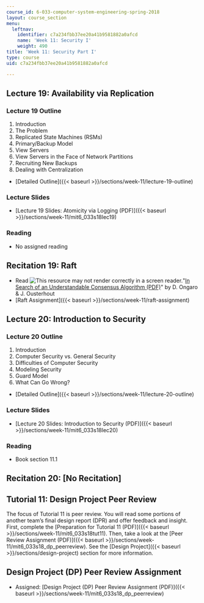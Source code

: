 ```yaml
---
course_id: 6-033-computer-system-engineering-spring-2018
layout: course_section
menu:
  leftnav:
    identifier: c7a234fbb37ee20a41b9581882a0afcd
    name: 'Week 11: Security I'
    weight: 490
title: 'Week 11: Security Part I'
type: course
uid: c7a234fbb37ee20a41b9581882a0afcd

---
```


Lecture 19: Availability via Replication
----------------------------------------

### Lecture 19 Outline

1.  Introduction
2.  The Problem
3.  Replicated State Machines (RSMs)
4.  Primary/Backup Model
5.  View Servers
6.  View Servers in the Face of Network Partitions
7.  Recruiting New Backups
8.  Dealing with Centralization

*   [Detailed Outline]({{< baseurl >}}/sections/week-11/lecture-19-outline)

### Lecture Slides

*   [Lecture 19 Slides: Atomicity via Logging (PDF)]({{< baseurl >}}/sections/week-11/mit6_033s18lec19)

### Reading

*   No assigned reading

Recitation 19: Raft
-------------------

*   Read ![This resource may not render correctly in a screen reader.](/images/inacessible.gif)"[In Search of an Understandable Consensus Algorithm (PDF)](https://raft.github.io/raft.pdf)" by D. Ongaro & J. Ousterhout
*   [Raft Assignment]({{< baseurl >}}/sections/week-11/raft-assignment)

Lecture 20: Introduction to Security
------------------------------------

### Lecture 20 Outline

1.  Introduction
2.  Computer Security vs. General Security
3.  Difficulties of Computer Security
4.  Modeling Security
5.  Guard Model
6.  What Can Go Wrong?

*   [Detailed Outline]({{< baseurl >}}/sections/week-11/lecture-20-outline)

### Lecture Slides

*   [Lecture 20 Slides: Introduction to Security (PDF)]({{< baseurl >}}/sections/week-11/mit6_033s18lec20)

### Reading

*   Book section 11.1

Recitation 20: \[No Recitation\]
--------------------------------

Tutorial 11: Design Project Peer Review
---------------------------------------

The focus of Tutorial 11 is peer review. You will read some portions of another team’s final design report (DPR) and offer feedback and insight. First, complete the [Preparation for Tutorial 11 (PDF)]({{< baseurl >}}/sections/week-11/mit6_033s18tut11). Then, take a look at the [Peer Review Assignment (PDF)]({{< baseurl >}}/sections/week-11/mit6_033s18_dp_peerreview). See the [Design Project]({{< baseurl >}}/sections/design-project) section for more information.

Design Project (DP) Peer Review Assignment
------------------------------------------

*   Assigned: [Design Project (DP) Peer Review Assignment (PDF)]({{< baseurl >}}/sections/week-11/mit6_033s18_dp_peerreview)